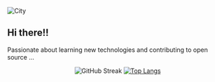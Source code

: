 ![City](https://i.giphy.com/media/v1.Y2lkPTc5MGI3NjExNmM2bWhhcm9iOW85Y2Fxb3BlMHExZ2dkcmRvajgwcDNocXVuOXdqYyZlcD12MV9pbnRlcm5hbF9naWZfYnlfaWQmY3Q9Zw/NKEt9elQ5cR68/giphy.gif)

##                        Hi there!!
                     
Passionate about learning new technologies and contributing to open source ...

<div align="center">
  
![GitHub Streak](https://github-readme-streak-stats.herokuapp.com/?user=niylii&theme=dark)
[![Top Langs](https://github-readme-stats.vercel.app/api/top-langs/?username=niylii&layout=large&theme=dark)](https://github.com/niylii)

</div>


